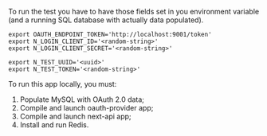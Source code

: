 To run the test you have to have those fields set in you environment variable (and a running SQL database with actually data populated).

```
export OAUTH_ENDPOINT_TOKEN='http://localhost:9001/token'
export N_LOGIN_CLIENT_ID='<random-string>'
export N_LOGIN_CLIENT_SECRET='<random-string>'

export N_TEST_UUID='<uuid>'
export N_TEST_TOKEN='<random-string>'
```

To run this app locally, you must:
1. Populate MySQL with OAuth 2.0 data;
2. Compile and launch oauth-provider app;
3. Compile and launch next-api app;
4. Install and run Redis.